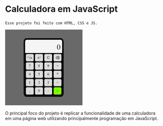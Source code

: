 # Calculadora em JavaScript

`Esse projeto foi feito com HTML, CSS e JS.`

<a href="http://web-calculator-js.herokuapp.com">
    <img src="imgs/project.png" width=50% height=50%>
</a>

<br>

O principal foco do projeto é replicar a funcionalidade de uma calculadora em uma página web utilizando principalmente programação em JavaScript.